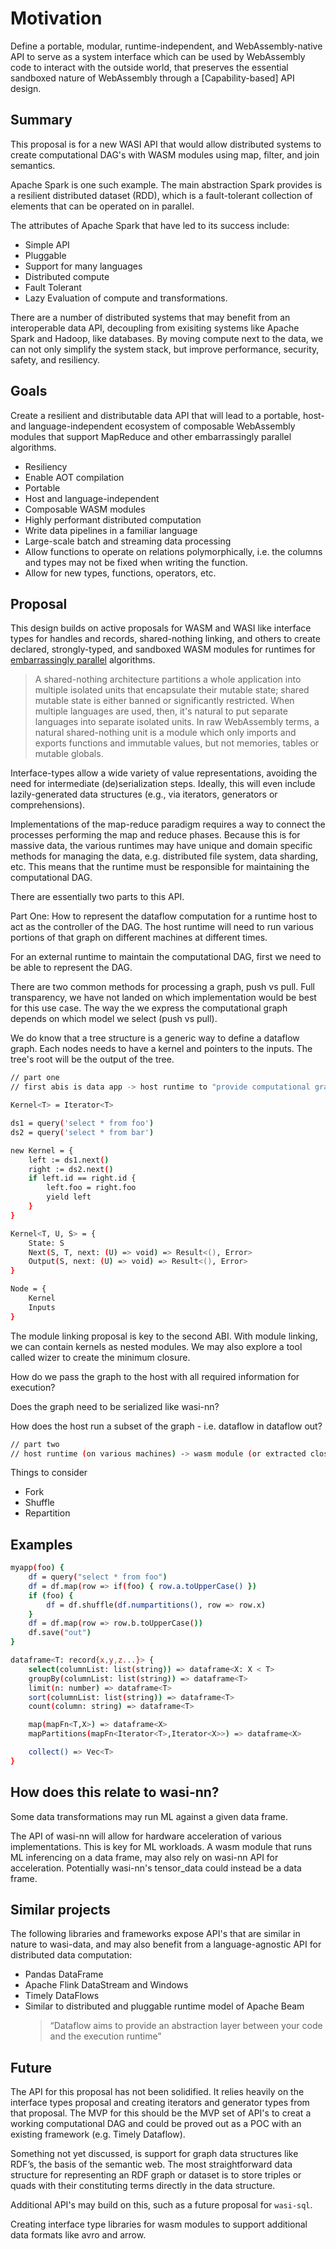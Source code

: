 # Motivation

Define a portable, modular, runtime-independent, and WebAssembly-native API
   to serve as a system interface which can be used by WebAssembly code to
   interact with the outside world, that preserves the essential sandboxed
   nature of WebAssembly through a [Capability-based] API design.

## Summary

This proposal is for a new WASI API that would allow distributed systems to create computational DAG's with WASM modules using map, filter, and join semantics.

Apache Spark is one such example. The main abstraction Spark provides is a resilient distributed dataset (RDD), which is a fault-tolerant collection of elements that can be operated on in parallel.

The attributes of Apache Spark that have led to its success include:

- Simple API
- Pluggable
- Support for many languages
- Distributed compute
- Fault Tolerant
- Lazy Evaluation of compute and transformations.

There are a number of distributed systems that may benefit from an interoperable data API, decoupling from exisiting systems like Apache Spark and Hadoop, like databases. By moving compute next to the data, we can not only simplify the system stack, but improve performance, security, safety, and resiliency.

## Goals

Create a resilient and distributable data API that will lead to a portable, host- and language-independent ecosystem of composable WebAssembly modules that support MapReduce and other embarrassingly parallel algorithms.

- Resiliency
- Enable AOT compilation
- Portable
- Host and language-independent
- Composable WASM modules
- Highly performant distributed computation
- Write data pipelines in a familiar language
- Large-scale batch and streaming data processing
- Allow functions to operate on relations polymorphically, i.e. the columns and types may not be fixed when writing the function.
- Allow for new types, functions, operators, etc.

## Proposal

This design builds on active proposals for WASM and WASI like interface types for handles and records, shared-nothing linking, and others to create declared, strongly-typed, and sandboxed WASM modules for runtimes for [embarrassingly parallel](https://en.wikipedia.org/wiki/Embarrassingly_parallel) algorithms.

> A shared-nothing architecture partitions a whole application into multiple isolated units that encapsulate their mutable state; shared mutable state is either banned or significantly restricted. When multiple languages are used, then, it's natural to put separate languages into separate isolated units. In raw WebAssembly terms, a natural shared-nothing unit is a module which only imports and exports functions and immutable values, but not memories, tables or mutable globals.

Interface-types allow a wide variety of value representations, avoiding the need for intermediate (de)serialization steps. Ideally, this will even include lazily-generated data structures (e.g., via iterators, generators or comprehensions).

Implementations of the map-reduce paradigm requires a way to connect the processes performing the map and reduce phases. Because this is for massive data, the various runtimes may have unique and domain specific methods
for managing the data, e.g. distributed file system, data sharding, etc. This means that the runtime must
be responsible for maintaining the computational DAG.

There are essentially two parts to this API.

Part One: How to represent the dataflow computation
for a runtime host to act as the controller of the DAG.
The host runtime will need to run various portions of
that graph on different machines at different times.

For an external runtime to maintain the computational DAG,
first we need to be able to represent the DAG.

There are two common methods for processing a graph, push vs pull.
Full transparency, we have not landed on which implementation would be
best for this use case. The way the we express the computational graph depends on which model
we select (push vs pull).

We do know that a tree structure is a generic way to define a dataflow
graph. Each nodes needs to have a kernel and pointers to the inputs.
The tree's root will be the output of the tree.

```bash
// part one
// first abis is data app -> host runtime to "provide computational graph"

Kernel<T> = Iterator<T>

ds1 = query('select * from foo')
ds2 = query('select * from bar')

new Kernel = {
    left := ds1.next()
    right := ds2.next()
    if left.id == right.id {
        left.foo = right.foo
        yield left
    }
}

Kernel<T, U, S> = {
    State: S
    Next(S, T, next: (U) => void) => Result<(), Error>
    Output(S, next: (U) => void) => Result<(), Error>
}

Node = {
    Kernel
    Inputs
}
```

The module linking proposal is key to the second ABI.
With module linking, we can contain kernels as nested modules.
We may also explore a tool called wizer to create the minimum closure.

How do we pass the graph to the host with all required information
for execution?

Does the graph need to be serialized like wasi-nn?

How does the host run a subset of the graph - i.e. dataflow in dataflow out?

```bash
// part two
// host runtime (on various machines) -> wasm module (or extracted closure) to run a portion of the graph
```

Things to consider

- Fork
- Shuffle
- Repartition

## Examples

```bash
myapp(foo) {
    df = query("select * from foo")
    df = df.map(row => if(foo) { row.a.toUpperCase() })
    if (foo) {
        df = df.shuffle(df.numpartitions(), row => row.x)
    }
    df = df.map(row => row.b.toUpperCase())
    df.save("out")
}

dataframe<T: record{x,y,z...}> {
    select(columnList: list(string)) => dataframe<X: X < T>
    groupBy(columnList: list(string)) => dataframe<T>
    limit(n: number) => dataframe<T>
    sort(columnList: list(string)) => dataframe<T>
    count(column: string) => dataframe<T>

    map(mapFn<T,X>) => dataframe<X>
    mapPartitions(mapFn<Iterator<T>,Iterator<X>>) => dataframe<X>

    collect() => Vec<T>
}
```

## How does this relate to wasi-nn?

Some data transformations may run ML against a given data frame.

The API of wasi-nn will allow for hardware acceleration of various implementations.
This is key for ML workloads.
A wasm module that runs ML inferencing on a data frame, may also rely on wasi-nn API for acceleration.
Potentially wasi-nn's tensor_data could instead be a data frame.

## Similar projects

The following libraries and frameworks expose API's that are similar in nature to wasi-data, and may also benefit from a language-agnostic API for distributed data computation:

- Pandas DataFrame
- Apache Flink DataStream and Windows
- Timely DataFlows
- Similar to distributed and pluggable runtime model of Apache Beam
  > “Dataflow aims to provide an abstraction layer between your code and the execution runtime”

## Future

The API for this proposal has not been solidified. It relies heavily on the interface types proposal and creating
iterators and generator types from that proposal. The MVP for this should be the MVP set of API's to creat a
working computational DAG and could be proved out as a POC with an existing framework (e.g. Timely Dataflow).

Something not yet discussed, is support for graph data structures like RDF’s, the basis of the semantic web. The most straightforward data structure for representing an RDF graph or dataset is to store triples or quads with their constituting terms directly in the data structure.

Additional API's may build on this, such as a future proposal for `wasi-sql`.

Creating interface type libraries for wasm modules to support additional data formats like avro and arrow.

